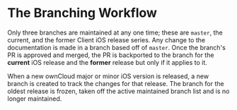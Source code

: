 # The Branching Workflow

Only three branches are maintained at any one time; these are `master`, the current, and the former Client iOS release series. Any change to the documentation is made in a branch based off of `master`. Once the branch's PR is approved and merged, the PR is backported to the branch for the **current** iOS release and the **former** release but only if it applies to it.

When a new ownCloud major or minor iOS version is released, a new branch is created to track the changes for that release. The branch for the oldest release is frozen, taken off the active maintained branch list and is no longer maintained.
